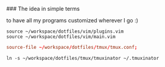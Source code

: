 ### The idea in simple terms

to have all my programs customized wherever I go :)

```.vimrc
source ~/workspace/dotfiles/vim/plugins.vim
source ~/workspace/dotfiles/vim/main.vim
```

```.tmux.conf
source-file ~/workspace/dotfiles/tmux/tmux.conf;
```

```.tmuxinator
ln -s ~/workspace/dotfiles/tmux/tmuxinator ~/.tmuxinator
```
